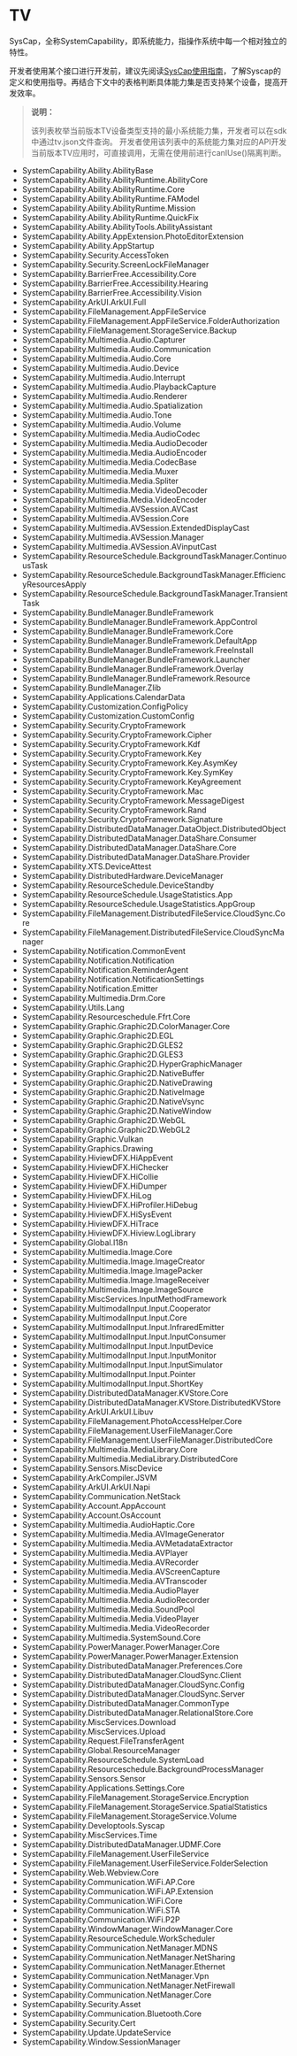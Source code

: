 # TV

SysCap，全称SystemCapability，即系统能力，指操作系统中每一个相对独立的特性。

开发者使用某个接口进行开发前，建议先阅读[SysCap使用指南](syscap.md)，了解Syscap的定义和使用指导。再结合下文中的表格判断具体能力集是否支持某个设备，提高开发效率。

> **说明：**
>
> 该列表枚举当前版本TV设备类型支持的最小系统能力集，开发者可以在sdk中通过tv.json文件查询。
> 开发者使用该列表中的系统能力集对应的API开发当前版本TV应用时，可直接调用，无需在使用前进行canIUse()隔离判断。

- SystemCapability.Ability.AbilityBase
- SystemCapability.Ability.AbilityRuntime.AbilityCore
- SystemCapability.Ability.AbilityRuntime.Core
- SystemCapability.Ability.AbilityRuntime.FAModel
- SystemCapability.Ability.AbilityRuntime.Mission
- SystemCapability.Ability.AbilityRuntime.QuickFix
- SystemCapability.Ability.AbilityTools.AbilityAssistant
- SystemCapability.Ability.AppExtension.PhotoEditorExtension
- SystemCapability.Ability.AppStartup
- SystemCapability.Security.AccessToken
- SystemCapability.Security.ScreenLockFileManager
- SystemCapability.BarrierFree.Accessibility.Core
- SystemCapability.BarrierFree.Accessibility.Hearing
- SystemCapability.BarrierFree.Accessibility.Vision
- SystemCapability.ArkUI.ArkUI.Full
- SystemCapability.FileManagement.AppFileService
- SystemCapability.FileManagement.AppFileService.FolderAuthorization
- SystemCapability.FileManagement.StorageService.Backup
- SystemCapability.Multimedia.Audio.Capturer
- SystemCapability.Multimedia.Audio.Communication
- SystemCapability.Multimedia.Audio.Core
- SystemCapability.Multimedia.Audio.Device
- SystemCapability.Multimedia.Audio.Interrupt
- SystemCapability.Multimedia.Audio.PlaybackCapture
- SystemCapability.Multimedia.Audio.Renderer
- SystemCapability.Multimedia.Audio.Spatialization
- SystemCapability.Multimedia.Audio.Tone
- SystemCapability.Multimedia.Audio.Volume
- SystemCapability.Multimedia.Media.AudioCodec
- SystemCapability.Multimedia.Media.AudioDecoder
- SystemCapability.Multimedia.Media.AudioEncoder
- SystemCapability.Multimedia.Media.CodecBase
- SystemCapability.Multimedia.Media.Muxer
- SystemCapability.Multimedia.Media.Spliter
- SystemCapability.Multimedia.Media.VideoDecoder
- SystemCapability.Multimedia.Media.VideoEncoder
- SystemCapability.Multimedia.AVSession.AVCast
- SystemCapability.Multimedia.AVSession.Core
- SystemCapability.Multimedia.AVSession.ExtendedDisplayCast
- SystemCapability.Multimedia.AVSession.Manager
- SystemCapability.Multimedia.AVSession.AVinputCast
- SystemCapability.ResourceSchedule.BackgroundTaskManager.ContinuousTask
- SystemCapability.ResourceSchedule.BackgroundTaskManager.EfficiencyResourcesApply
- SystemCapability.ResourceSchedule.BackgroundTaskManager.TransientTask
- SystemCapability.BundleManager.BundleFramework
- SystemCapability.BundleManager.BundleFramework.AppControl
- SystemCapability.BundleManager.BundleFramework.Core
- SystemCapability.BundleManager.BundleFramework.DefaultApp
- SystemCapability.BundleManager.BundleFramework.FreeInstall
- SystemCapability.BundleManager.BundleFramework.Launcher
- SystemCapability.BundleManager.BundleFramework.Overlay
- SystemCapability.BundleManager.BundleFramework.Resource
- SystemCapability.BundleManager.Zlib
- SystemCapability.Applications.CalendarData
- SystemCapability.Customization.ConfigPolicy
- SystemCapability.Customization.CustomConfig
- SystemCapability.Security.CryptoFramework
- SystemCapability.Security.CryptoFramework.Cipher
- SystemCapability.Security.CryptoFramework.Kdf
- SystemCapability.Security.CryptoFramework.Key
- SystemCapability.Security.CryptoFramework.Key.AsymKey
- SystemCapability.Security.CryptoFramework.Key.SymKey
- SystemCapability.Security.CryptoFramework.KeyAgreement
- SystemCapability.Security.CryptoFramework.Mac
- SystemCapability.Security.CryptoFramework.MessageDigest
- SystemCapability.Security.CryptoFramework.Rand
- SystemCapability.Security.CryptoFramework.Signature
- SystemCapability.DistributedDataManager.DataObject.DistributedObject
- SystemCapability.DistributedDataManager.DataShare.Consumer
- SystemCapability.DistributedDataManager.DataShare.Core
- SystemCapability.DistributedDataManager.DataShare.Provider
- SystemCapability.XTS.DeviceAttest
- SystemCapability.DistributedHardware.DeviceManager
- SystemCapability.ResourceSchedule.DeviceStandby
- SystemCapability.ResourceSchedule.UsageStatistics.App
- SystemCapability.ResourceSchedule.UsageStatistics.AppGroup
- SystemCapability.FileManagement.DistributedFileService.CloudSync.Core
- SystemCapability.FileManagement.DistributedFileService.CloudSyncManager
- SystemCapability.Notification.CommonEvent
- SystemCapability.Notification.Notification
- SystemCapability.Notification.ReminderAgent
- SystemCapability.Notification.NotificationSettings
- SystemCapability.Notification.Emitter
- SystemCapability.Multimedia.Drm.Core
- SystemCapability.Utils.Lang
- SystemCapability.Resourceschedule.Ffrt.Core
- SystemCapability.Graphic.Graphic2D.ColorManager.Core
- SystemCapability.Graphic.Graphic2D.EGL
- SystemCapability.Graphic.Graphic2D.GLES2
- SystemCapability.Graphic.Graphic2D.GLES3
- SystemCapability.Graphic.Graphic2D.HyperGraphicManager
- SystemCapability.Graphic.Graphic2D.NativeBuffer
- SystemCapability.Graphic.Graphic2D.NativeDrawing
- SystemCapability.Graphic.Graphic2D.NativeImage
- SystemCapability.Graphic.Graphic2D.NativeVsync
- SystemCapability.Graphic.Graphic2D.NativeWindow
- SystemCapability.Graphic.Graphic2D.WebGL
- SystemCapability.Graphic.Graphic2D.WebGL2
- SystemCapability.Graphic.Vulkan
- SystemCapability.Graphics.Drawing
- SystemCapability.HiviewDFX.HiAppEvent
- SystemCapability.HiviewDFX.HiChecker
- SystemCapability.HiviewDFX.HiCollie
- SystemCapability.HiviewDFX.HiDumper
- SystemCapability.HiviewDFX.HiLog
- SystemCapability.HiviewDFX.HiProfiler.HiDebug
- SystemCapability.HiviewDFX.HiSysEvent
- SystemCapability.HiviewDFX.HiTrace
- SystemCapability.HiviewDFX.Hiview.LogLibrary
- SystemCapability.Global.I18n
- SystemCapability.Multimedia.Image.Core
- SystemCapability.Multimedia.Image.ImageCreator
- SystemCapability.Multimedia.Image.ImagePacker
- SystemCapability.Multimedia.Image.ImageReceiver
- SystemCapability.Multimedia.Image.ImageSource
- SystemCapability.MiscServices.InputMethodFramework
- SystemCapability.MultimodalInput.Input.Cooperator
- SystemCapability.MultimodalInput.Input.Core
- SystemCapability.MultimodalInput.Input.InfraredEmitter
- SystemCapability.MultimodalInput.Input.InputConsumer
- SystemCapability.MultimodalInput.Input.InputDevice
- SystemCapability.MultimodalInput.Input.InputMonitor
- SystemCapability.MultimodalInput.Input.InputSimulator
- SystemCapability.MultimodalInput.Input.Pointer
- SystemCapability.MultimodalInput.Input.ShortKey
- SystemCapability.DistributedDataManager.KVStore.Core
- SystemCapability.DistributedDataManager.KVStore.DistributedKVStore
- SystemCapability.ArkUI.ArkUI.Libuv
- SystemCapability.FileManagement.PhotoAccessHelper.Core
- SystemCapability.FileManagement.UserFileManager.Core
- SystemCapability.FileManagement.UserFileManager.DistributedCore
- SystemCapability.Multimedia.MediaLibrary.Core
- SystemCapability.Multimedia.MediaLibrary.DistributedCore
- SystemCapability.Sensors.MiscDevice
- SystemCapability.ArkCompiler.JSVM
- SystemCapability.ArkUI.ArkUI.Napi
- SystemCapability.Communication.NetStack
- SystemCapability.Account.AppAccount
- SystemCapability.Account.OsAccount
- SystemCapability.Multimedia.AudioHaptic.Core
- SystemCapability.Multimedia.Media.AVImageGenerator
- SystemCapability.Multimedia.Media.AVMetadataExtractor
- SystemCapability.Multimedia.Media.AVPlayer
- SystemCapability.Multimedia.Media.AVRecorder
- SystemCapability.Multimedia.Media.AVScreenCapture
- SystemCapability.Multimedia.Media.AVTranscoder
- SystemCapability.Multimedia.Media.AudioPlayer
- SystemCapability.Multimedia.Media.AudioRecorder
- SystemCapability.Multimedia.Media.SoundPool
- SystemCapability.Multimedia.Media.VideoPlayer
- SystemCapability.Multimedia.Media.VideoRecorder
- SystemCapability.Multimedia.SystemSound.Core
- SystemCapability.PowerManager.PowerManager.Core
- SystemCapability.PowerManager.PowerManager.Extension
- SystemCapability.DistributedDataManager.Preferences.Core
- SystemCapability.DistributedDataManager.CloudSync.Client
- SystemCapability.DistributedDataManager.CloudSync.Config
- SystemCapability.DistributedDataManager.CloudSync.Server
- SystemCapability.DistributedDataManager.CommonType
- SystemCapability.DistributedDataManager.RelationalStore.Core
- SystemCapability.MiscServices.Download
- SystemCapability.MiscServices.Upload
- SystemCapability.Request.FileTransferAgent
- SystemCapability.Global.ResourceManager
- SystemCapability.ResourceSchedule.SystemLoad
- SystemCapability.Resourceschedule.BackgroundProcessManager
- SystemCapability.Sensors.Sensor
- SystemCapability.Applications.Settings.Core
- SystemCapability.FileManagement.StorageService.Encryption
- SystemCapability.FileManagement.StorageService.SpatialStatistics
- SystemCapability.FileManagement.StorageService.Volume
- SystemCapability.Developtools.Syscap
- SystemCapability.MiscServices.Time
- SystemCapability.DistributedDataManager.UDMF.Core
- SystemCapability.FileManagement.UserFileService
- SystemCapability.FileManagement.UserFileService.FolderSelection
- SystemCapability.Web.Webview.Core
- SystemCapability.Communication.WiFi.AP.Core
- SystemCapability.Communication.WiFi.AP.Extension
- SystemCapability.Communication.WiFi.Core
- SystemCapability.Communication.WiFi.STA
- SystemCapability.Communication.WiFi.P2P
- SystemCapability.WindowManager.WindowManager.Core
- SystemCapability.ResourceSchedule.WorkScheduler
- SystemCapability.Communication.NetManager.MDNS
- SystemCapability.Communication.NetManager.NetSharing
- SystemCapability.Communication.NetManager.Ethernet
- SystemCapability.Communication.NetManager.Vpn
- SystemCapability.Communication.NetManager.NetFirewall
- SystemCapability.Communication.NetManager.Core
- SystemCapability.Security.Asset
- SystemCapability.Communication.Bluetooth.Core
- SystemCapability.Security.Cert
- SystemCapability.Update.UpdateService
- SystemCapability.Window.SessionManager